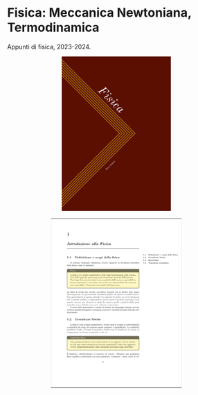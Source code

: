 # Fisica: Meccanica Newtoniana, Termodinamica
Appunti di fisica, 2023-2024.

<p align="center">
 <img src="./src/cover/bookcover.jpg" width="50%">
</p>

<p align="center">
 <img src="./src/cover/demo.png" width="60%">
</p>
